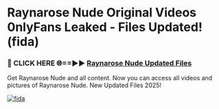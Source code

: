 # Raynarose Nude Original Videos 0nlyFans Leaked - Files Updated! (fida)

<h3>🔴 CLICK HERE 🌐==►► <a href="https://tinyurl.com/y5r63du9" rel="nofollow">Raynarose Nude Updated Files</a></h3>

Get Raynarose Nude and all content. Now you can access all videos and pictures of Raynarose Nude. New Updated Files 2025!

[![fida](https://i.imgur.com/UVo9nyh.gif)](https://tinyurl.com/y5r63du9)